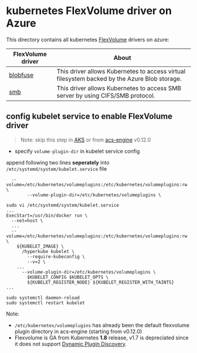 # kubernetes FlexVolume driver on Azure
This directory contains all kubernetes [FlexVolume](https://kubernetes.io/docs/concepts/storage/volumes/#flexvolume) drivers on azure:

| FlexVolume driver | About |
| ---- | ---- |
| [blobfuse](./blobfuse) | This driver allows Kubernetes to access virtual filesystem backed by the Azure Blob storage. |
| [smb](./smb) | This driver allows Kubernetes to access SMB server by using CIFS/SMB protocol. |

## config kubelet service to enable FlexVolume driver
> Note: skip this step in [AKS](https://azure.microsoft.com/en-us/services/container-service/) or from [acs-engine](https://github.com/Azure/acs-engine) v0.12.0
 - specify `volume-plugin-dir` in kubelet service config

append following two lines **seperately** into `/etc/systemd/system/kubelet.service` file
```
  --volume=/etc/kubernetes/volumeplugins:/etc/kubernetes/volumeplugins:rw \
        --volume-plugin-dir=/etc/kubernetes/volumeplugins \
```

```
sudo vi /etc/systemd/system/kubelet.service
...
ExecStart=/usr/bin/docker run \
  --net=host \
  ...
  --volume=/etc/kubernetes/volumeplugins:/etc/kubernetes/volumeplugins:rw \
    ${KUBELET_IMAGE} \
      /hyperkube kubelet \
        --require-kubeconfig \
        --v=2 \
	...
      --volume-plugin-dir=/etc/kubernetes/volumeplugins \
        $KUBELET_CONFIG $KUBELET_OPTS \
        ${KUBELET_REGISTER_NODE} ${KUBELET_REGISTER_WITH_TAINTS}
...

sudo systemctl daemon-reload
sudo systemctl restart kubelet
```

Note:
 - `/etc/kubernetes/volumeplugins` has already been the default flexvolume plugin directory in acs-engine (starting from v0.12.0)
 - Flexvolume is GA from Kubernetes **1.8** release, v1.7 is depreciated since it does not support [Dynamic Plugin Discovery](https://github.com/kubernetes/community/blob/master/contributors/devel/flexvolume.md#dynamic-plugin-discovery).
